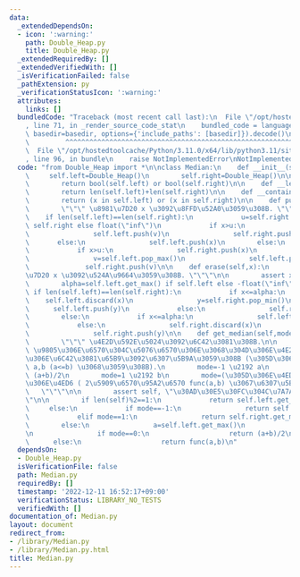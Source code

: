```yaml
---
data:
  _extendedDependsOn:
  - icon: ':warning:'
    path: Double_Heap.py
    title: Double_Heap.py
  _extendedRequiredBy: []
  _extendedVerifiedWith: []
  _isVerificationFailed: false
  _pathExtension: py
  _verificationStatusIcon: ':warning:'
  attributes:
    links: []
  bundledCode: "Traceback (most recent call last):\n  File \"/opt/hostedtoolcache/Python/3.11.0/x64/lib/python3.11/site-packages/onlinejudge_verify/documentation/build.py\"\
    , line 71, in _render_source_code_stat\n    bundled_code = language.bundle(stat.path,\
    \ basedir=basedir, options={'include_paths': [basedir]}).decode()\n          \
    \         ^^^^^^^^^^^^^^^^^^^^^^^^^^^^^^^^^^^^^^^^^^^^^^^^^^^^^^^^^^^^^^^^^^^^^^^^^^^^^^^^^\n\
    \  File \"/opt/hostedtoolcache/Python/3.11.0/x64/lib/python3.11/site-packages/onlinejudge_verify/languages/python.py\"\
    , line 96, in bundle\n    raise NotImplementedError\nNotImplementedError\n"
  code: "from Double_Heap import *\n\nclass Median:\n    def __init__(self):\n   \
    \     self.left=Double_Heap()\n        self.right=Double_Heap()\n\n    def __bool__(self):\n\
    \        return bool(self.left) or bool(self.right)\n\n    def __len__(self):\n\
    \        return len(self.left)+len(self.right)\n\n    def __contains__(self, x):\n\
    \        return (x in self.left) or (x in self.right)\n\n    def push(self, x):\n\
    \        \"\"\" \u8981\u7D20 x \u3092\u8FFD\u52A0\u3059\u308B. \"\"\"\n\n    \
    \    if len(self.left)==len(self.right):\n            u=self.right.get_min() if\
    \ self.right else float(\"inf\")\n            if x>u:\n                v=self.right.pop_min()\n\
    \                self.left.push(v)\n                self.right.push(x)\n     \
    \       else:\n                self.left.push(x)\n        else:\n            u=self.left.get_max()\n\
    \            if x>u:\n                self.right.push(x)\n            else:\n\
    \                v=self.left.pop_max()\n                self.left.push(x)\n  \
    \              self.right.push(v)\n\n    def erase(self,x):\n        \"\"\" \u8981\
    \u7D20 x \u3092\u524A\u9664\u3059\u308B. \"\"\"\n\n        assert x in self\n\
    \        alpha=self.left.get_max() if self.left else -float(\"inf\")\n       \
    \ if len(self.left)==len(self.right):\n            if x<=alpha:\n            \
    \    self.left.discard(x)\n                y=self.right.pop_min()\n          \
    \      self.left.push(y)\n            else:\n                self.right.discard(x)\n\
    \        else:\n            if x<=alpha:\n                self.left.discard(x)\n\
    \            else:\n                self.right.discard(x)\n                y=self.left.pop_max()\n\
    \                self.right.push(y)\n\n    def get_median(self,mode=0,func=None):\n\
    \        \"\"\" \u4E2D\u592E\u5024\u3092\u6C42\u3081\u308B.\n\n        [mode]\
    \ \u9805\u306E\u6570\u304C\u5076\u6570\u306E\u3068\u304D\u306E\u4E2D\u592E\u5024\
    \u306E\u6C42\u3081\u65B9\u3092\u6307\u5B9A\u3059\u308B (\u305D\u306E 2\u5024\u3092\
    \ a,b (a<=b) \u3068\u3059\u308B).\n        mode=-1 \u2192 a\n        mode=0  \u2192\
    \ (a+b)/2\n        mode=1 \u2192 b\n        mode=(\u305D\u306E\u4ED6) \u2192 \u305D\
    \u306E\u4ED6 ( 2\u5909\u6570\u95A2\u6570 func(a,b) \u3067\u6307\u5B9A)\n     \
    \   \"\"\"\n\n        assert self, \"\u30AD\u30E5\u30FC\u304C\u7A7A\u3067\u3059\
    \"\n\n        if len(self)%2==1:\n            return self.left.get_max()\n   \
    \     else:\n            if mode==-1:\n                return self.left.get_max()\n\
    \            elif mode==1:\n                return self.right.get_min()\n    \
    \        else:\n                a=self.left.get_max()\n                b=self.right.get_min()\n\
    \n                if mode==0:\n                    return (a+b)/2\n          \
    \      else:\n                    return func(a,b)\n"
  dependsOn:
  - Double_Heap.py
  isVerificationFile: false
  path: Median.py
  requiredBy: []
  timestamp: '2022-12-11 16:52:17+09:00'
  verificationStatus: LIBRARY_NO_TESTS
  verifiedWith: []
documentation_of: Median.py
layout: document
redirect_from:
- /library/Median.py
- /library/Median.py.html
title: Median.py
---
```

